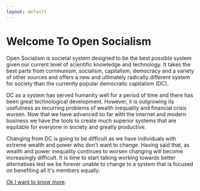 ```yaml
---
layout: default
---
```


# Welcome To Open Socialism

Open Socialism is societal system designed to be the best possible system given our current level of scientific knowledge and  technology. It takes the best parts from communism, socialism, capitalism, democracy and a variety of other sources and offers a new and ultimately radically different system for society than the currently popular democratic capitalism (DC).

DC as a system has served humanity well for a period of time and there has been great technological development. However, it is outgrowing its usefulness as recurring problems of wealth inequality and financial crisis worsen. Now that we have advanced so far with the internet and modern business we have the tools to create much superior systems that are equitable for everyone in society and greatly productive.

Changing from DC is going to be difficult as we have individuals with extreme wealth and power who don't want to change. Having said that, as wealth and power inequality continues to worsen changing will become increasingly difficult. It is time to start talking working towards better alternatives lest we be forever unable to change to a system that is focused on benefiting all it's members equally.

[Ok I want to know more](introduction).
